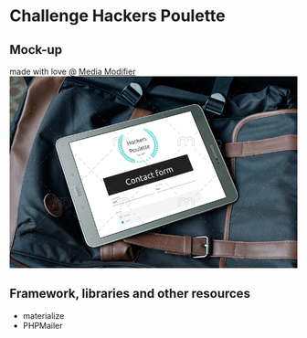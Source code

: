 # Challenge Hackers Poulette
## Mock-up
made with love @ [Media Modifier][media-modifier]
![alt text][mockup]

## Framework, libraries and other resources
- materialize
- PHPMailer

[mockup]: ./src/img/mock-up.png "Mock-up Hackers Poulette Contact form on Samsung Tab"
[media-modifier]: https://mediamodifier.com/mockups/all
